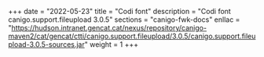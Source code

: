 +++
date        = "2022-05-23"
title       = "Codi font"
description = "Codi font canigo.support.fileupload 3.0.5"
sections    = "canigo-fwk-docs"
enllac		= "https://hudson.intranet.gencat.cat/nexus/repository/canigo-maven2/cat/gencat/ctti/canigo.support.fileupload/3.0.5/canigo.support.fileupload-3.0.5-sources.jar"
weight		= 1
+++
